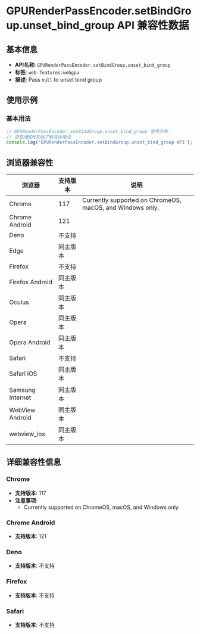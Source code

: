 # GPURenderPassEncoder.setBindGroup.unset_bind_group API 兼容性数据

## 基本信息

- **API名称**: `GPURenderPassEncoder.setBindGroup.unset_bind_group`
- **标签**: `web-features:webgpu`
- **描述**: Pass `null` to unset bind group

## 使用示例

### 基本用法

```javascript
// GPURenderPassEncoder.setBindGroup.unset_bind_group 使用示例
// 请查阅MDN文档了解具体用法
console.log('GPURenderPassEncoder.setBindGroup.unset_bind_group API');
```

## 浏览器兼容性

| 浏览器 | 支持版本 | 说明 |
|--------|----------|------|
| Chrome | 117 | Currently supported on ChromeOS, macOS, and Windows only. |
| Chrome Android | 121 |  |
| Deno | 不支持 |  |
| Edge | 同主版本 |  |
| Firefox | 不支持 |  |
| Firefox Android | 同主版本 |  |
| Oculus | 同主版本 |  |
| Opera | 同主版本 |  |
| Opera Android | 同主版本 |  |
| Safari | 不支持 |  |
| Safari iOS | 同主版本 |  |
| Samsung Internet | 同主版本 |  |
| WebView Android | 同主版本 |  |
| webview_ios | 同主版本 |  |

## 详细兼容性信息

### Chrome

- **支持版本**: 117
- **注意事项**:
  - Currently supported on ChromeOS, macOS, and Windows only.

### Chrome Android

- **支持版本**: 121

### Deno

- **支持版本**: 不支持

### Firefox

- **支持版本**: 不支持

### Safari

- **支持版本**: 不支持

